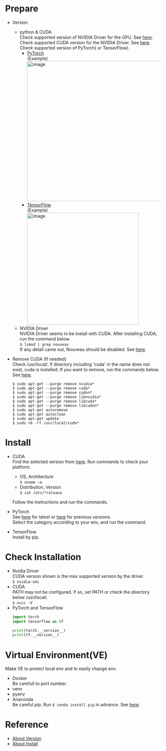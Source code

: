 # Prepare
- Version
  - python & CUDA \
    Check supported version of NVIDIA Driver for the GPU. See [here](https://www.nvidia.co.jp/Download/index.aspx?lang=jp). \
    Check supported CUDA version for the NVIDIA Driver. See [here](https://docs.nvidia.com/cuda/cuda-toolkit-release-notes/index.html#cuda-major-component-versions__table-cuda-toolkit-driver-versions). \
    Check supported version of PyTorch( or TensorFlow).
    - [PyTorch](https://github.com/pytorch/pytorch/blob/master/RELEASE.md) \
      (Example) \
      <img width="452" alt="image" src="https://github.com/y-kage/usefulcodes/assets/125951749/82fbc561-f29b-4c47-bb2e-cbd9cd931359">
    - [TensorFlow](https://www.tensorflow.org/install?hl=ja) \
      (Example) \
      <img width="361" alt="image" src="https://github.com/y-kage/usefulcodes/assets/125951749/aa7bf2a4-c30a-4581-84b9-edb4669cdcc3">
  - NVIDIA Driver \
    NVIDIA Driver seems to be install with CUDA. After installing CUDA, run the command below. \
    ```$ lsmod | grep nouveau``` \
    If any detail came out, Nouveau should be disabled. See [here](https://k-hyoda.hatenablog.com/entry/2020/07/09/223907).
    
- Remove CUDA (If needed)\
  Check /usr/local/. If directory including 'cuda' in the name does not exist, cuda is installed. If you want to remove, run the commands below. See [here](https://qiita.com/harmegiddo/items/86b295ccf96eff489e02).
  ```
  $ sudo apt-get --purge remove nvidia*
  $ sudo apt-get --purge remove cuda*
  $ sudo apt-get --purge remove cudnn*
  $ sudo apt-get --purge remove libnvidia*
  $ sudo apt-get --purge remove libcuda*
  $ sudo apt-get --purge remove libcudnn*
  $ sudo apt-get autoremove
  $ sudo apt-get autoclean
  $ sudo apt-get update
  $ sudo rm -rf /usr/local/cuda*
  ```

# Install
- CUDA \
  Find the selected version from [here](https://developer.nvidia.com/cuda-toolkit-archive).
  Run commands to check your platform.
  - OS, Architecture \
    ```$ uname –a```
  - Distribution, Version \
    ```$ cat /etc/*release```

  Follow the instructions and run the commands.

- PyTorch \
  See [here](https://pytorch.org/) for latest or [here](https://pytorch.org/get-started/previous-versions/) for previous versions. \
  Select the category according to your env, and run the command.
- TensorFlow \
  Install by pip.

# Check Installation
- Nvidia Driver \
  CUDA version shown is the max supported version by the driver. \
  ```$ nvidia-smi```
- CUDA \
  PATH may not be configured. If so, set PATH or check the directory below /usr/local/. \
  ```$ nvcc -V```
- PyTorch and TensorFlow
  ```python
  import torch
  import tensorflow as tf

  print(torch.__version__)
  print(tf.__version__)
  ```

# Virtual Environment(VE)
  Make VE to protect local env and to easily change env.
- Docker \
  Be carefull to port number.
- venv
- pyenv
- Anaconda \
  Be careful pip. Run ```$ conda install pip``` in advance. See [here](https://qiita.com/en3/items/99de0098ec5668070f75).


# Reference
- [About Version](https://qiita.com/konzo_/items/a6f2e8818e5e8fcdb896)
- [About Install](https://qiita.com/konzo_/items/3e2d1d7480f7ef632603)
